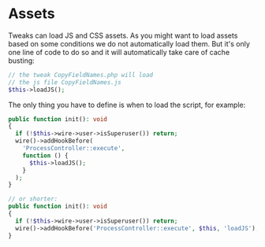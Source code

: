 # Assets

Tweaks can load JS and CSS assets. As you might want to load assets based on some conditions we do not automatically load them. But it's only one line of code to do so and it will automatically take care of cache busting:

```php
// the tweak CopyFieldNames.php will load
// the js file CopyFieldNames.js
$this->loadJS();
```

The only thing you have to define is when to load the script, for example:

```php
public function init(): void
{
  if (!$this->wire->user->isSuperuser()) return;
  wire()->addHookBefore(
    'ProcessController::execute',
    function () {
      $this->loadJS();
    }
  );
}

// or shorter:
public function init(): void
{
  if (!$this->wire->user->isSuperuser()) return;
  wire()->addHookBefore('ProcessController::execute', $this, 'loadJS');
}
```
